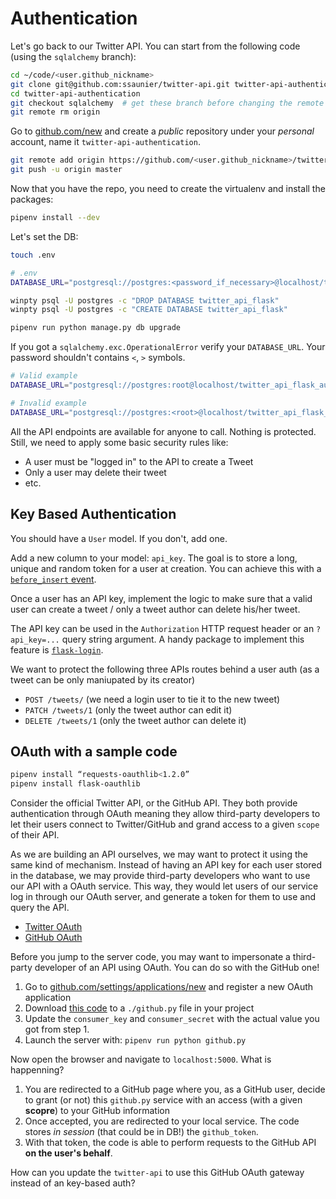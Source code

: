 # Authentication

Let's go back to our Twitter API. You can start from the following code (using the `sqlalchemy` branch):

```bash
cd ~/code/<user.github_nickname>
git clone git@github.com:ssaunier/twitter-api.git twitter-api-authentication
cd twitter-api-authentication
git checkout sqlalchemy  # get these branch before changing the remote
git remote rm origin
```

Go to [github.com/new](https://github.com/new) and create a _public_ repository under your _personal_ account, name it `twitter-api-authentication`.

```bash
git remote add origin https://github.com/<user.github_nickname>/twitter-api-authentication.git
git push -u origin master
```

Now that you have the repo, you need to create the virtualenv and install the packages:

```bash
pipenv install --dev
```

Let's set the DB:

```bash
touch .env
```

```bash
# .env
DATABASE_URL="postgresql://postgres:<password_if_necessary>@localhost/twitter_api_flask"
```

```bash
winpty psql -U postgres -c "DROP DATABASE twitter_api_flask"
winpty psql -U postgres -c "CREATE DATABASE twitter_api_flask"

pipenv run python manage.py db upgrade
```

If you got a `sqlalchemy.exc.OperationalError` verify your `DATABASE_URL`. Your password shouldn't contains `<`, `>` symbols.

```bash
# Valid example
DATABASE_URL="postgresql://postgres:root@localhost/twitter_api_flask_authentication"

# Invalid example
DATABASE_URL="postgresql://postgres:<root>@localhost/twitter_api_flask_authentication"
```

All the API endpoints are available for anyone to call. Nothing is protected. Still, we need to apply some basic security rules like:

- A user must be "logged in" to the API to create a Tweet
- Only a user may delete their tweet
- etc.

## Key Based Authentication

You should have a `User` model. If you don't, add one.

Add a new column to your model: `api_key`. The goal is to store a long, unique and random token for a user at creation. You can achieve this with a [`before_insert` event](https://stackoverflow.com/a/12513904/197944).

Once a user has an API key, implement the logic to make sure that a valid user can create a tweet / only a tweet author can delete his/her tweet.

The API key can be used in the `Authorization` HTTP request header or an `?api_key=...` query string argument. A handy package to implement this feature is [`flask-login`](https://flask-login.readthedocs.io/en/latest/).

We want to protect the following three APIs routes behind a user auth (as a tweet can be only maniupated by its creator)

- `POST /tweets/` (we need a login user to tie it to the new tweet)
- `PATCH /tweets/1` (only the tweet author can edit it)
- `DELETE /tweets/1` (only the tweet author can delete it)


## OAuth with a sample code

```bash
pipenv install “requests-oauthlib<1.2.0”
pipenv install flask-oauthlib
```

Consider the official Twitter API, or the GitHub API. They both provide authentication through OAuth meaning they allow third-party developers to let their users connect to Twitter/GitHub and grand access to a given `scope` of their API.

As we are building an API ourselves, we may want to protect it using the same kind of mechanism. Instead of having an API key for each user stored in the database, we may provide third-party developers who want to use our API with a OAuth service. This way, they would let users of our service log in through our OAuth server, and generate a token for them to use and query the API.

- [Twitter OAuth](https://developer.twitter.com/en/docs/basics/authentication/overview/oauth.html)
- [GitHub OAuth](https://developer.github.com/apps/building-oauth-apps/)

Before you jump to the server code, you may want to impersonate a third-party developer of an API using OAuth. You can do so with the GitHub one!

1. Go to [github.com/settings/applications/new](https://github.com/settings/applications/new) and register a new OAuth application
1. Download [this code](https://github.com/lepture/flask-oauthlib/blob/master/example/github.py) to a `./github.py` file in your project
1. Update the `consumer_key` and `consumer_secret` with the actual value you got from step 1.
1. Launch the server with: `pipenv run python github.py`

Now open the browser and navigate to `localhost:5000`. What is happenning?

1. You are redirected to a GitHub page where you, as a GitHub user, decide to grant (or not) this `github.py` service with an access (with a given **scopre**) to your GitHub information
1. Once accepted, you are redirected to your local service. The code stores _in session_ (that could be in DB!) the `github_token`.
1. With that token, the code is able to perform requests to the GitHub API **on the user's behalf**.

How can you update the `twitter-api` to use this GitHub OAuth gateway instead of an key-based auth?

